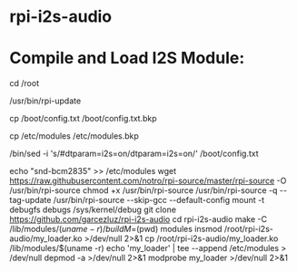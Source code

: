# rpi-i2s-audio

# Compile and Load I2S Module:

cd /root

/usr/bin/rpi-update

cp /boot/config.txt /boot/config.txt.bkp

cp /etc/modules /etc/modules.bkp

/bin/sed -i 's/#dtparam=i2s=on/dtparam=i2s=on/' /boot/config.txt

echo "snd-bcm2835" >> /etc/modules
wget https://raw.githubusercontent.com/notro/rpi-source/master/rpi-source -O /usr/bin/rpi-source
chmod +x /usr/bin/rpi-source
/usr/bin/rpi-source -q --tag-update
/usr/bin/rpi-source --skip-gcc --default-config
mount -t debugfs debugs /sys/kernel/debug
git clone https://github.com/garcezluz/rpi-i2s-audio
cd rpi-i2s-audio
make -C /lib/modules/$(uname -r )/build M=$(pwd) modules
insmod /root/rpi-i2s-audio/my_loader.ko >/dev/null 2>&1
cp /root/rpi-i2s-audio/my_loader.ko /lib/modules/$(uname -r)
echo 'my_loader' | tee --append /etc/modules > /dev/null
depmod -a >/dev/null 2>&1
modprobe my_loader >/dev/null 2>&1

